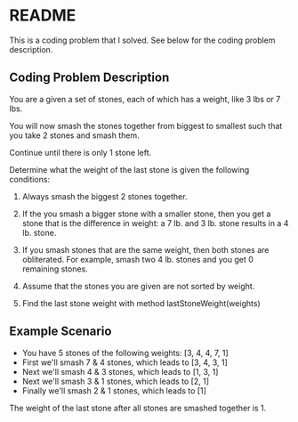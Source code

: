 # README
This is a coding problem that I solved. See below for the coding problem description.

## Coding Problem Description
You are a given a set of stones, each of which has a weight, like 3 lbs or 7 lbs. 

You will now smash the stones together from biggest to smallest such that you take 2 stones and smash them. 

Continue until there is only 1 stone left. 

Determine what the weight of the last stone is given the following conditions:

1. Always smash the biggest 2 stones together.

2. If the you smash a bigger stone with a smaller stone, then you get a stone that is the difference in weight: a 7 lb. and 3 lb. stone results in a 4 lb. stone. 

3. If you smash stones that are the same weight, then both stones are obliterated. For example, smash two 4 lb. stones and you get 0 remaining stones.

4. Assume that the stones you are given are not sorted by weight.

5. Find the last stone weight with method lastStoneWeight(weights)

## Example Scenario
* You have 5 stones of the following weights: [3, 4, 4, 7, 1]
* First we'll smash 7 & 4 stones, which leads to [3, 4, 3, 1]
* Next we'll smash 4 & 3 stones, which leads to [1, 3, 1]
* Next we'll smash 3 & 1 stones, which leads to [2, 1]
* Finally we'll smash 2 & 1 stones, which leads to [1]

The weight of the last stone after all stones are smashed together is 1.